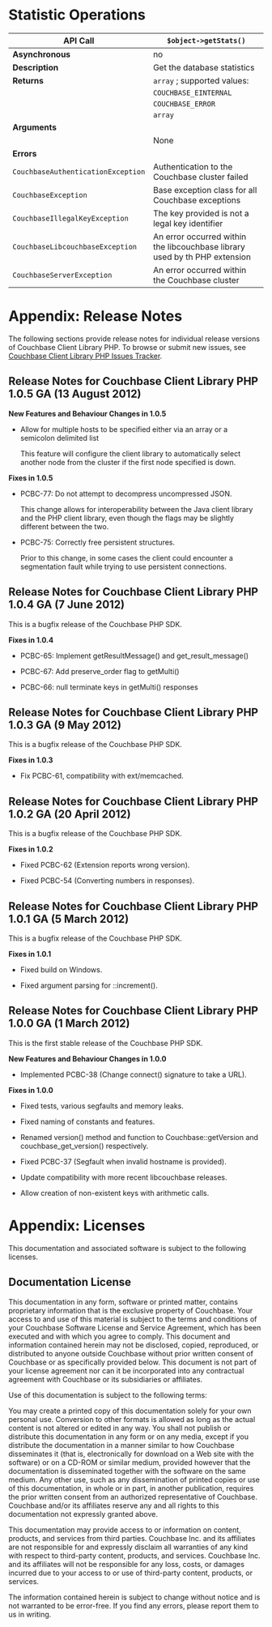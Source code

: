 # Statistic Operations

<a id="table-couchbase-sdk_php_getstats"></a>

**API Call**                       | `$object->getStats()`                                                     
-----------------------------------|---------------------------------------------------------------------------
**Asynchronous**                   | no                                                                        
**Description**                    | Get the database statistics                                               
**Returns**                        | `array` ; supported values:                                               
                                   | `COUCHBASE_EINTERNAL`                                                     
                                   | `COUCHBASE_ERROR`                                                         
                                   | `array`                                                                   
**Arguments**                      |                                                                           
                                   | None                                                                      
**Errors**                         |                                                                           
`CouchbaseAuthenticationException` | Authentication to the Couchbase cluster failed                            
`CouchbaseException`               | Base exception class for all Couchbase exceptions                         
`CouchbaseIllegalKeyException`     | The key provided is not a legal key identifier                            
`CouchbaseLibcouchbaseException`   | An error occurred within the libcouchbase library used by th PHP extension
`CouchbaseServerException`         | An error occurred within the Couchbase cluster                            

<a id="couchbase-sdk-php-rn"></a>

# Appendix: Release Notes

The following sections provide release notes for individual release versions of
Couchbase Client Library PHP. To browse or submit new issues, see [Couchbase
Client Library PHP Issues Tracker](http://www.couchbase.com/issues/browse/PCBC).

<a id="couchbase-sdk-php-rn_1-0-5"></a>

## Release Notes for Couchbase Client Library PHP 1.0.5 GA (13 August 2012)

**New Features and Behaviour Changes in 1.0.5**

 * Allow for multiple hosts to be specified either via an array or a semicolon
   delimited list

   This feature will configure the client library to automatically select another
   node from the cluster if the first node specified is down.

**Fixes in 1.0.5**

 * PCBC-77: Do not attempt to decompress uncompressed JSON.

   This change allows for interoperability between the Java client library and the
   PHP client library, even though the flags may be slightly different between the
   two.

 * PCBC-75: Correctly free persistent structures.

   Prior to this change, in some cases the client could encounter a segmentation
   fault while trying to use persistent connections.

<a id="couchbase-sdk-php-rn_1-0-4"></a>

## Release Notes for Couchbase Client Library PHP 1.0.4 GA (7 June 2012)

This is a bugfix release of the Couchbase PHP SDK.

**Fixes in 1.0.4**

 * PCBC-65: Implement getResultMessage() and get\_result\_message()

 * PCBC-67: Add preserve\_order flag to getMulti()

 * PCBC-66: null terminate keys in getMulti() responses

<a id="couchbase-sdk-php-rn_1-0-3"></a>

## Release Notes for Couchbase Client Library PHP 1.0.3 GA (9 May 2012)

This is a bugfix release of the Couchbase PHP SDK.

**Fixes in 1.0.3**

 * Fix PCBC-61, compatibility with ext/memcached.

<a id="couchbase-sdk-php-rn_1-0-2"></a>

## Release Notes for Couchbase Client Library PHP 1.0.2 GA (20 April 2012)

This is a bugfix release of the Couchbase PHP SDK.

**Fixes in 1.0.2**

 * Fixed PCBC-62 (Extension reports wrong version).

 * Fixed PCBC-54 (Converting numbers in responses).

<a id="couchbase-sdk-php-rn_1-0-1"></a>

## Release Notes for Couchbase Client Library PHP 1.0.1 GA (5 March 2012)

This is a bugfix release of the Couchbase PHP SDK.

**Fixes in 1.0.1**

 * Fixed build on Windows.

 * Fixed argument parsing for ::increment().

<a id="couchbase-sdk-php-rn_1-0-0"></a>

## Release Notes for Couchbase Client Library PHP 1.0.0 GA (1 March 2012)

This is the first stable release of the Couchbase PHP SDK.

**New Features and Behaviour Changes in 1.0.0**

 * Implemented PCBC-38 (Change connect() signature to take a URL).

**Fixes in 1.0.0**

 * Fixed tests, various segfaults and memory leaks.

 * Fixed naming of constants and features.

 * Renamed version() method and function to Couchbase::getVersion and
   couchbase\_get\_version() respectively.

 * Fixed PCBC-37 (Segfault when invalid hostname is provided).

 * Update compatibility with more recent libcouchbase releases.

 * Allow creation of non-existent keys with arithmetic calls.

<a id="licenses"></a>

# Appendix: Licenses

This documentation and associated software is subject to the following licenses.

<a id="license-documentation"></a>

## Documentation License

This documentation in any form, software or printed matter, contains proprietary
information that is the exclusive property of Couchbase. Your access to and use
of this material is subject to the terms and conditions of your Couchbase
Software License and Service Agreement, which has been executed and with which
you agree to comply. This document and information contained herein may not be
disclosed, copied, reproduced, or distributed to anyone outside Couchbase
without prior written consent of Couchbase or as specifically provided below.
This document is not part of your license agreement nor can it be incorporated
into any contractual agreement with Couchbase or its subsidiaries or affiliates.

Use of this documentation is subject to the following terms:

You may create a printed copy of this documentation solely for your own personal
use. Conversion to other formats is allowed as long as the actual content is not
altered or edited in any way. You shall not publish or distribute this
documentation in any form or on any media, except if you distribute the
documentation in a manner similar to how Couchbase disseminates it (that is,
electronically for download on a Web site with the software) or on a CD-ROM or
similar medium, provided however that the documentation is disseminated together
with the software on the same medium. Any other use, such as any dissemination
of printed copies or use of this documentation, in whole or in part, in another
publication, requires the prior written consent from an authorized
representative of Couchbase. Couchbase and/or its affiliates reserve any and all
rights to this documentation not expressly granted above.

This documentation may provide access to or information on content, products,
and services from third parties. Couchbase Inc. and its affiliates are not
responsible for and expressly disclaim all warranties of any kind with respect
to third-party content, products, and services. Couchbase Inc. and its
affiliates will not be responsible for any loss, costs, or damages incurred due
to your access to or use of third-party content, products, or services.

The information contained herein is subject to change without notice and is not
warranted to be error-free. If you find any errors, please report them to us in
writing.